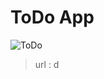 # ToDo App
![ToDo](https://github.com/namoong0917/vanillajs-todo/assets/103318401/1dea8104-6f70-49f5-932f-eb1d293096aa)

>url : d